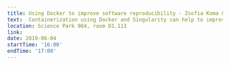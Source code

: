 ```yaml
---
title: Using Docker to improve software reproducibility - Zsofia Koma & Like Fokkens 
text:  Containerization using Docker and Singularity can help to improve research code reproducibility. Discover how during this event! 
location: Science Park 904, room D1.113
link: 
date: 2019-06-04
startTime: '16:00'
endTime: '17:00'
---
```

